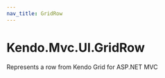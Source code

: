 ```yaml
---
nav_title: GridRow
---
```


# Kendo.Mvc.UI.GridRow

Represents a row from Kendo Grid for ASP.NET MVC